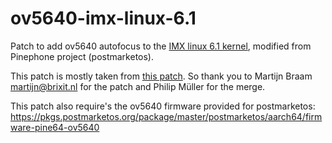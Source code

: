 # ov5640-imx-linux-6.1
Patch to add ov5640 autofocus to the [IMX linux 6.1 kernel](https://github.com/nxp-imx/linux-imx/tree/lf-6.1.1-1.0.1), modified from Pinephone project (postmarketos).

This patch is mostly taken from [this patch](https://gitlab.manjaro.org/manjaro-arm/packages/core/linux-pinephone/-/blob/5.12-megi/media-ov5640-Implement-autofocus.patch). So thank you to Martijn Braam <martijn@brixit.nl> for the patch and Philip Müller for the merge.

This patch also require's the ov5640 firmware provided for postmarketos: https://pkgs.postmarketos.org/package/master/postmarketos/aarch64/firmware-pine64-ov5640 
